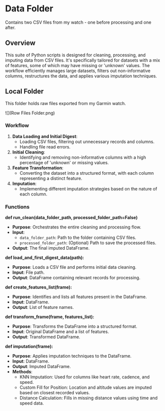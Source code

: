 # Data Folder
Contains two CSV files from my watch - one before processing and one after.

## Overview
This suite of Python scripts is designed for cleaning, processing, and imputing data from CSV files. It's specifically tailored for datasets with a mix of features, some of which may have missing or 'unknown' values. The workflow efficiently manages large datasets, filters out non-informative columns, restructures the data, and applies various imputation techniques.

## Local Folder 
This folder holds raw files exported from my Garmin watch.

![](Row Files Folder.png)

### Workflow

1. **Data Loading and Initial Digest**: 
   - Loading CSV files, filtering out unnecessary records and columns.
   - Handling file read errors.
2. **Initial Cleaning**: 
   - Identifying and removing non-informative columns with a high percentage of 'unknown' or missing values.
3. **Feature Transformation**: 
   - Converting the dataset into a structured format, with each column representing a distinct feature.
4. **Imputation**: 
   - Implementing different imputation strategies based on the nature of each column.

### Functions

**def run_clean(data_folder_path, processed_folder_path=False)**
  - **Purpose**: Orchestrates the entire cleaning and processing flow.
  - **Input**:
    - `data_folder_path`: Path to the folder containing CSV files.
    - `processed_folder_path`: (Optional) Path to save the processed files.
  - **Output**: The final imputed DataFrame.

**def load_and_first_digest_data(path):**
  - **Purpose**: Loads a CSV file and performs initial data cleaning.
  - **Input**: File path.
  - **Output**: DataFrame containing relevant records for processing.

**def create_features_list(frame):**
  - **Purpose**: Identifies and lists all features present in the DataFrame.
  - **Input**: DataFrame.
  - **Output**: List of feature names.

**def transform_frame(frame, features_list):**
  - **Purpose**: Transforms the DataFrame into a structured format.
  - **Input**: Original DataFrame and a list of features.
  - **Output**: Transformed DataFrame.

**def imputation(frame):**
  - **Purpose**: Applies imputation techniques to the DataFrame.
  - **Input**: DataFrame.
  - **Output**: Imputed DataFrame.
  - **Methods**:
    - KNN Imputation: Used for columns like heart rate, cadence, and speed.
    - Custom Fill for Position: Location and altitude values are imputed based on closest recorded values.
    - Distance Calculation: Fills in missing distance values using time and speed data.

